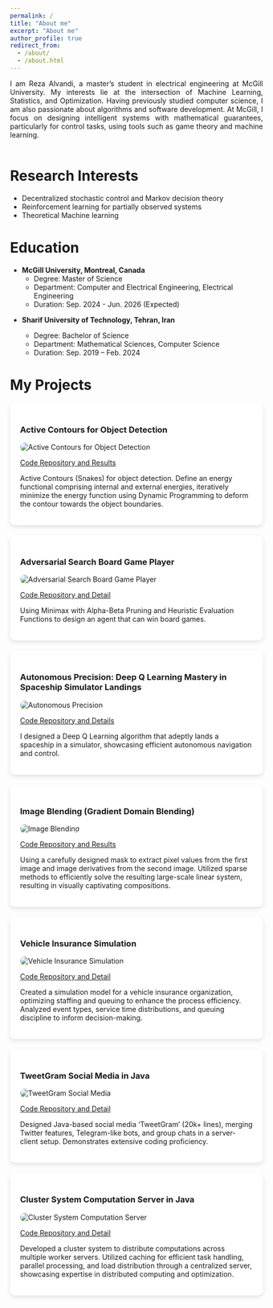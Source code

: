 ```yaml
---
permalink: /
title: "About me"
excerpt: "About me"
author_profile: true
redirect_from: 
  - /about/
  - /about.html
---
```


<div style="text-align: justify"> I am Reza Alvandi, a master’s student in electrical engineering at McGill University. My interests lie at the intersection of Machine Learning, Statistics, and Optimization. Having previously studied computer science, I am also passionate about algorithms and software development. At McGill, I focus on designing intelligent systems with mathematical guarantees, particularly for control tasks, using tools such as game theory and machine learning. </div>


<br/>

Research Interests
======

- Decentralized stochastic control and Markov decision theory
- Reinforcement learning for partially observed systems
- Theoretical Machine learning

Education
======
<ul>
<li>
<b>McGill University, Montreal, Canada</b>
<ul>
<li>Degree: Master of Science</li>
<li>Department: Computer and Electrical Engineering, Electrical Engineering</li>
<li>Duration: Sep. 2024 - Jun. 2026 (Expected)</li>
</ul>

</li>

<li>

<b>Sharif University of Technology, Tehran, Iran</b>
<ul>
<li>Degree: Bachelor of Science</li>
<li>Department: Mathematical Sciences, Computer Science</li>
<li>Duration: Sep. 2019 – Feb. 2024</li>
</ul>

</li>
</ul>  

# My Projects

<div style="background-color: white; border-radius: 10px; box-shadow: 0 4px 8px rgba(0, 0, 0, 0.1); margin-bottom: 20px; padding: 20px;">
    <h3>Active Contours for Object Detection</h3>
    <img src="path_to_image" alt="Active Contours for Object Detection" style="max-width: 100%; border-radius: 10px;">
    <p><a href="code_repository_link">Code Repository and Results</a></p>
    <p>Active Contours (Snakes) for object detection. Define an energy functional comprising internal and external
    energies, iteratively minimize the energy function using Dynamic Programming to deform the contour towards the
    object boundaries.</p>
</div>

<div style="background-color: white; border-radius: 10px; box-shadow: 0 4px 8px rgba(0, 0, 0, 0.1); margin-bottom: 20px; padding: 20px;">
    <h3>Adversarial Search Board Game Player</h3>
    <img src="path_to_image" alt="Adversarial Search Board Game Player" style="max-width: 100%; border-radius: 10px;">
    <p><a href="code_repository_link">Code Repository and Detail</a></p>
    <p>Using Minimax with Alpha-Beta Pruning and Heuristic Evaluation Functions to design an agent that can win
    board games.</p>
</div>

<div style="background-color: white; border-radius: 10px; box-shadow: 0 4px 8px rgba(0, 0, 0, 0.1); margin-bottom: 20px; padding: 20px;">
    <h3>Autonomous Precision: Deep Q Learning Mastery in Spaceship Simulator Landings</h3>
    <img src="path_to_image" alt="Autonomous Precision" style="max-width: 100%; border-radius: 10px;">
    <p><a href="code_repository_link">Code Repository and Details</a></p>
    <p>I designed a Deep Q Learning algorithm that adeptly lands a spaceship in a simulator, showcasing efficient
    autonomous navigation and control.</p>
</div>

<div style="background-color: white; border-radius: 10px; box-shadow: 0 4px 8px rgba(0, 0, 0, 0.1); margin-bottom: 20px; padding: 20px;">
    <h3>Image Blending (Gradient Domain Blending)</h3>
    <img src="path_to_image" alt="Image Blending" style="max-width: 100%; border-radius: 10px;">
    <p><a href="code_repository_link">Code Repository and Results</a></p>
    <p>Using a carefully designed mask to extract pixel values from the first image and image derivatives from the second
    image. Utilized sparse methods to efficiently solve the resulting large-scale linear system, resulting in visually
    captivating compositions.</p>
</div>

<div style="background-color: white; border-radius: 10px; box-shadow: 0 4px 8px rgba(0, 0, 0, 0.1); margin-bottom: 20px; padding: 20px;">
    <h3>Vehicle Insurance Simulation</h3>
    <img src="path_to_image" alt="Vehicle Insurance Simulation" style="max-width: 100%; border-radius: 10px;">
    <p><a href="code_repository_link">Code Repository and Detail</a></p>
    <p>Created a simulation model for a vehicle insurance organization, optimizing staffing and queuing to enhance the
    process efficiency. Analyzed event types, service time distributions, and queuing discipline to inform
    decision-making.</p>
</div>

<div style="background-color: white; border-radius: 10px; box-shadow: 0 4px 8px rgba(0, 0, 0, 0.1); margin-bottom: 20px; padding: 20px;">
    <h3>TweetGram Social Media in Java</h3>
    <img src="path_to_image" alt="TweetGram Social Media" style="max-width: 100%; border-radius: 10px;">
    <p><a href="code_repository_link">Code Repository and Detail</a></p>
    <p>Designed Java-based social media ‘TweetGram’ (20k+ lines), merging Twitter features, Telegram-like bots, and
    group chats in a server-client setup. Demonstrates extensive coding proficiency.</p>
</div>

<div style="background-color: white; border-radius: 10px; box-shadow: 0 4px 8px rgba(0, 0, 0, 0.1); margin-bottom: 20px; padding: 20px;">
    <h3>Cluster System Computation Server in Java</h3>
    <img src="path_to_image" alt="Cluster System Computation Server" style="max-width: 100%; border-radius: 10px;">
    <p><a href="code_repository_link">Code Repository and Detail</a></p>
    <p>Developed a cluster system to distribute computations across multiple worker servers. Utilized caching for efficient
    task handling, parallel processing, and load distribution through a centralized server, showcasing expertise in
    distributed computing and optimization.</p>
</div>
